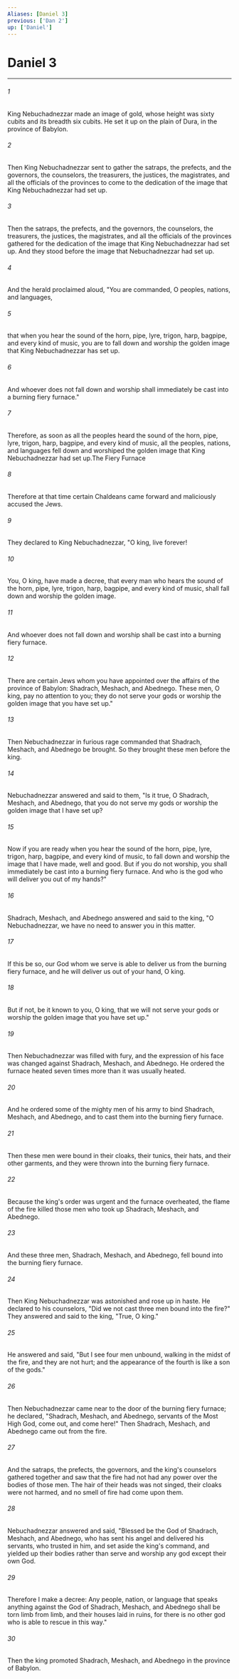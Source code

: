 ```yaml
---
Aliases: [Daniel 3]
previous: ['Dan 2']
up: ['Daniel']
---
```

# Daniel 3

***

 

###### 1 
King Nebuchadnezzar made an image of gold, whose height was sixty cubits and its breadth six cubits. He set it up on the plain of Dura, in the province of Babylon. 
 

###### 2 
Then King Nebuchadnezzar sent to gather the satraps, the prefects, and the governors, the counselors, the treasurers, the justices, the magistrates, and all the officials of the provinces to come to the dedication of the image that King Nebuchadnezzar had set up. 
 

###### 3 
Then the satraps, the prefects, and the governors, the counselors, the treasurers, the justices, the magistrates, and all the officials of the provinces gathered for the dedication of the image that King Nebuchadnezzar had set up. And they stood before the image that Nebuchadnezzar had set up. 
 

###### 4 
And the herald proclaimed aloud, "You are commanded, O peoples, nations, and languages, 
 

###### 5 
that when you hear the sound of the horn, pipe, lyre, trigon, harp, bagpipe, and every kind of music, you are to fall down and worship the golden image that King Nebuchadnezzar has set up. 
 

###### 6 
And whoever does not fall down and worship shall immediately be cast into a burning fiery furnace." 
 

###### 7 
Therefore, as soon as all the peoples heard the sound of the horn, pipe, lyre, trigon, harp, bagpipe, and every kind of music, all the peoples, nations, and languages fell down and worshiped the golden image that King Nebuchadnezzar had set up.The Fiery Furnace
 
 

###### 8 
Therefore at that time certain Chaldeans came forward and maliciously accused the Jews. 
 

###### 9 
They declared to King Nebuchadnezzar, "O king, live forever! 
 

###### 10 
You, O king, have made a decree, that every man who hears the sound of the horn, pipe, lyre, trigon, harp, bagpipe, and every kind of music, shall fall down and worship the golden image. 
 

###### 11 
And whoever does not fall down and worship shall be cast into a burning fiery furnace. 
 

###### 12 
There are certain Jews whom you have appointed over the affairs of the province of Babylon: Shadrach, Meshach, and Abednego. These men, O king, pay no attention to you; they do not serve your gods or worship the golden image that you have set up."
 
 

###### 13 
Then Nebuchadnezzar in furious rage commanded that Shadrach, Meshach, and Abednego be brought. So they brought these men before the king. 
 

###### 14 
Nebuchadnezzar answered and said to them, "Is it true, O Shadrach, Meshach, and Abednego, that you do not serve my gods or worship the golden image that I have set up? 
 

###### 15 
Now if you are ready when you hear the sound of the horn, pipe, lyre, trigon, harp, bagpipe, and every kind of music, to fall down and worship the image that I have made, well and good. But if you do not worship, you shall immediately be cast into a burning fiery furnace. And who is the god who will deliver you out of my hands?"
 
 

###### 16 
Shadrach, Meshach, and Abednego answered and said to the king, "O Nebuchadnezzar, we have no need to answer you in this matter. 
 

###### 17 
If this be so, our God whom we serve is able to deliver us from the burning fiery furnace, and he will deliver us out of your hand, O king. 
 

###### 18 
But if not, be it known to you, O king, that we will not serve your gods or worship the golden image that you have set up."
 
 

###### 19 
Then Nebuchadnezzar was filled with fury, and the expression of his face was changed against Shadrach, Meshach, and Abednego. He ordered the furnace heated seven times more than it was usually heated. 
 

###### 20 
And he ordered some of the mighty men of his army to bind Shadrach, Meshach, and Abednego, and to cast them into the burning fiery furnace. 
 

###### 21 
Then these men were bound in their cloaks, their tunics, their hats, and their other garments, and they were thrown into the burning fiery furnace. 
 

###### 22 
Because the king's order was urgent and the furnace overheated, the flame of the fire killed those men who took up Shadrach, Meshach, and Abednego. 
 

###### 23 
And these three men, Shadrach, Meshach, and Abednego, fell bound into the burning fiery furnace.
 
 

###### 24 
Then King Nebuchadnezzar was astonished and rose up in haste. He declared to his counselors, "Did we not cast three men bound into the fire?" They answered and said to the king, "True, O king." 
 

###### 25 
He answered and said, "But I see four men unbound, walking in the midst of the fire, and they are not hurt; and the appearance of the fourth is like a son of the gods."
 
 

###### 26 
Then Nebuchadnezzar came near to the door of the burning fiery furnace; he declared, "Shadrach, Meshach, and Abednego, servants of the Most High God, come out, and come here!" Then Shadrach, Meshach, and Abednego came out from the fire. 
 

###### 27 
And the satraps, the prefects, the governors, and the king's counselors gathered together and saw that the fire had not had any power over the bodies of those men. The hair of their heads was not singed, their cloaks were not harmed, and no smell of fire had come upon them. 
 

###### 28 
Nebuchadnezzar answered and said, "Blessed be the God of Shadrach, Meshach, and Abednego, who has sent his angel and delivered his servants, who trusted in him, and set aside the king's command, and yielded up their bodies rather than serve and worship any god except their own God. 
 

###### 29 
Therefore I make a decree: Any people, nation, or language that speaks anything against the God of Shadrach, Meshach, and Abednego shall be torn limb from limb, and their houses laid in ruins, for there is no other god who is able to rescue in this way." 
 

###### 30 
Then the king promoted Shadrach, Meshach, and Abednego in the province of Babylon.
 
